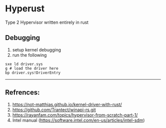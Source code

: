 # Hyperust
Type 2 Hypervisor written entirely in rust

## Debugging
1. setup kernel debugging
2. run the following
```windbg
sxe ld driver.sys
g # load the driver here
bp driver.sys!DriverEntry
```

----
## Refrences:
1. https://not-matthias.github.io/kernel-driver-with-rust/
2. https://github.com/Trantect/winapi-rs.git
3. https://rayanfam.com/topics/hypervisor-from-scratch-part-1/
4. Intel manual (https://software.intel.com/en-us/articles/intel-sdm)
